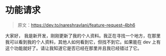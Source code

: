 # 功能请求

> 原文：<https://dev.to/nareshravlani/feature-request-4bh6>

大家好，
我是新开发，刚刚更新了我的个人资料。我正在寻找一个地方，在那里我可以看到我的个人资料，其他人如何看到它，但找不到它。如果能在 dev 上有这个功能就好了。请让我知道它是否已经在那里并且我已经错过了它。